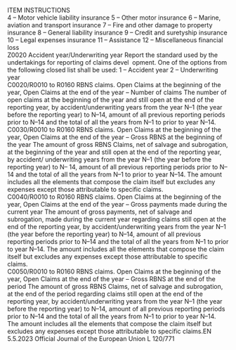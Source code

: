  
ITEM  INSTRUCTIONS  
4 – Motor vehicle liability insurance 
5 – Other motor insurance 
6 – Marine, aviation and transport insurance 
7 – Fire and other damage to property insurance 
8 – General liability insurance 
9 – Credit and suretyship insurance 
10 – Legal expenses insurance 
11 – Assistance 
12 – Miscellaneous financial loss  
Z0020  Accident year/Underwriting 
year  Report the standard used by the undertakings for reporting of claims devel ­
opment. One of the options from the following closed list shall be used: 
1 – Accident year 
2 – Underwriting year  
C0020/R0010 
to R0160  RBNS claims. Open Claims at 
the beginning of the year, 
Open Claims at the end of the 
year – Number of claims  The number of open claims at the beginning of the year and still open at the end 
of the reporting year, by accident/underwriting years from the year N–1 (the year 
before the reporting year) to N–14, amount of all previous reporting periods prior 
to N–14 and the total of all the years from N–1 to prior to year N–14.  
C0030/R0010 
to R0160  RBNS claims. Open Claims at 
the beginning of the year, 
Open Claims at the end of the 
year – Gross RBNS at the 
beginning of the year  The amount of gross RBNS Claims, net of salvage and subrogation, at the 
beginning of the year and still open at the end of the reporting year, by accident/ 
underwriting years from the year N–1 (the year before the reporting year) to N– 
14, amount of all previous reporting periods prior to N–14 and the total of all the 
years from N–1 to prior to year N–14. 
The amount includes all the elements that compose the claim itself but excludes 
any expenses except those attributable to specific claims.  
C0040/R0010 
to R0160  RBNS claims. Open Claims at 
the beginning of the year, 
Open Claims at the end of the 
year – Gross payments made 
during the current year  The amount of gross payments, net of salvage and subrogation, made during the 
current year regarding claims still open at the end of the reporting year, by 
accident/underwriting years from the year N–1 (the year before the reporting 
year) to N–14, amount of all previous reporting periods prior to N–14 and the 
total of all the years from N–1 to prior to year N–14. 
The amount includes all the elements that compose the claim itself but excludes 
any expenses except those attributable to specific claims.  
C0050/R0010 
to R0160  RBNS claims. Open Claims at 
the beginning of the year, 
Open Claims at the end of the 
year – Gross RBNS at the end 
of the period  The amount of gross RBNS Claims, net of salvage and subrogation, at the end of 
the period regarding claims still open at the end of the reporting year, by 
accident/underwriting years from the year N–1 (the year before the reporting 
year) to N–14, amount of all previous reporting periods prior to N–14 and the 
total of all the years from N–1 to prior to year N–14. 
The amount includes all the elements that compose the claim itself but excludes 
any expenses except those attributable to specific claims.EN  5.5.2023 Official Journal of the European Union L 120/771